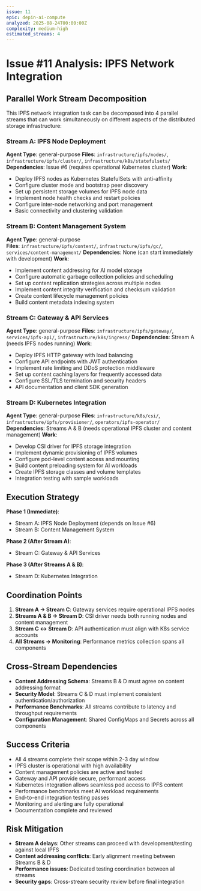 ```yaml
---
issue: 11
epic: depin-ai-compute
analyzed: 2025-08-24T00:00:00Z
complexity: medium-high
estimated_streams: 4
---
```


# Issue #11 Analysis: IPFS Network Integration

## Parallel Work Stream Decomposition

This IPFS network integration task can be decomposed into 4 parallel streams that can work simultaneously on different aspects of the distributed storage infrastructure:

### Stream A: IPFS Node Deployment
**Agent Type**: general-purpose
**Files**: `infrastructure/ipfs/nodes/`, `infrastructure/ipfs/cluster/`, `infrastructure/k8s/statefulsets/`
**Dependencies**: Issue #6 (requires operational Kubernetes cluster)
**Work**:
- Deploy IPFS nodes as Kubernetes StatefulSets with anti-affinity
- Configure cluster mode and bootstrap peer discovery
- Set up persistent storage volumes for IPFS node data
- Implement node health checks and restart policies
- Configure inter-node networking and port management
- Basic connectivity and clustering validation

### Stream B: Content Management System
**Agent Type**: general-purpose  
**Files**: `infrastructure/ipfs/content/`, `infrastructure/ipfs/gc/`, `services/content-management/`
**Dependencies**: None (can start immediately with development)
**Work**:
- Implement content addressing for AI model storage
- Configure automatic garbage collection policies and scheduling
- Set up content replication strategies across multiple nodes
- Implement content integrity verification and checksum validation
- Create content lifecycle management policies
- Build content metadata indexing system

### Stream C: Gateway & API Services
**Agent Type**: general-purpose
**Files**: `infrastructure/ipfs/gateway/`, `services/ipfs-api/`, `infrastructure/k8s/ingress/`
**Dependencies**: Stream A (needs IPFS nodes running)
**Work**:
- Deploy IPFS HTTP gateway with load balancing
- Configure API endpoints with JWT authentication
- Implement rate limiting and DDoS protection middleware
- Set up content caching layers for frequently accessed data
- Configure SSL/TLS termination and security headers
- API documentation and client SDK generation

### Stream D: Kubernetes Integration
**Agent Type**: general-purpose
**Files**: `infrastructure/k8s/csi/`, `infrastructure/ipfs/provisioner/`, `operators/ipfs-operator/`
**Dependencies**: Streams A & B (needs operational IPFS cluster and content management)
**Work**:
- Develop CSI driver for IPFS storage integration
- Implement dynamic provisioning of IPFS volumes
- Configure pod-level content access and mounting
- Build content preloading system for AI workloads
- Create IPFS storage classes and volume templates
- Integration testing with sample workloads

## Execution Strategy

**Phase 1 (Immediate)**:
- Stream A: IPFS Node Deployment (depends on Issue #6)
- Stream B: Content Management System

**Phase 2 (After Stream A)**:
- Stream C: Gateway & API Services

**Phase 3 (After Streams A & B)**:
- Stream D: Kubernetes Integration

## Coordination Points

1. **Stream A → Stream C**: Gateway services require operational IPFS nodes
2. **Streams A & B → Stream D**: CSI driver needs both running nodes and content management
3. **Stream C ↔ Stream D**: API authentication must align with K8s service accounts
4. **All Streams → Monitoring**: Performance metrics collection spans all components

## Cross-Stream Dependencies

- **Content Addressing Schema**: Streams B & D must agree on content addressing format
- **Security Model**: Streams C & D must implement consistent authentication/authorization
- **Performance Benchmarks**: All streams contribute to latency and throughput requirements
- **Configuration Management**: Shared ConfigMaps and Secrets across all components

## Success Criteria

- All 4 streams complete their scope within 2-3 day window
- IPFS cluster is operational with high availability
- Content management policies are active and tested
- Gateway and API provide secure, performant access
- Kubernetes integration allows seamless pod access to IPFS content
- Performance benchmarks meet AI workload requirements
- End-to-end integration testing passes
- Monitoring and alerting are fully operational
- Documentation complete and reviewed

## Risk Mitigation

- **Stream A delays**: Other streams can proceed with development/testing against local IPFS
- **Content addressing conflicts**: Early alignment meeting between Streams B & D
- **Performance issues**: Dedicated testing coordination between all streams
- **Security gaps**: Cross-stream security review before final integration